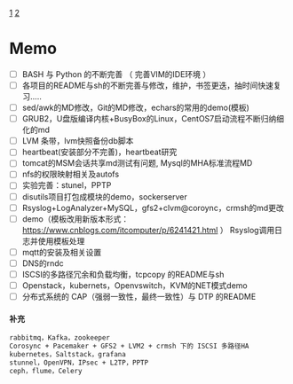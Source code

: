 [1](#Memo)
[2](#补充)
# Memo

- [ ] BASH 与 Python 的不断完善 （ 完善VIM的IDE环境 ）
- [ ] 各项目的README与sh的不断完善与修改，维护，书签更迭，抽时间快速复习.....
- [ ] sed/awk的MD修改，Git的MD修改，echars的常用的demo(模板)
- [ ] GRUB2，U盘版编译内核+BusyBox的Linux，CentOS7启动流程不断归纳细化的md
- [ ] LVM 条带，lvm快照备份db脚本
- [ ] heartbeat(安装部分不完善)，heartbeat研究
- [ ] tomcat的MSM会话共享md测试有问题, Mysql的MHA标准流程MD
- [ ] nfs的权限映射相关及autofs
- [ ] 实验完善：stunel，PPTP
- [ ] disutils项目打包成模块的demo，sockerserver
- [ ] Rsyslog+LogAnalyzer+MySQL，gfs2+clvm@coroync，crmsh的md更改
- [ ] demo（模板改用新版本形式：https://www.cnblogs.com/itcomputer/p/6241421.html ） Rsyslog调用日志并使用模板处理
- [ ] mqtt的安装及相关设置
- [ ] DNS的rndc
- [ ] ISCSI的多路径冗余和负载均衡，tcpcopy 的README与sh
- [ ] Openstack，kubernets，Openvswitch，KVM的NET模式demo
- [ ] 分布式系统的 CAP（强弱一致性，最终一致性）与 DTP 的README

#### 补充
```txt
rabbitmq，Kafka，zookeeper
Corosync + Pacemaker + GFS2 + LVM2 + crmsh 下的 ISCSI 多路径HA
kubernetes，Saltstack，grafana
stunnel，OpenVPN，IPsec + L2TP，PPTP
ceph，flume，Celery
```
